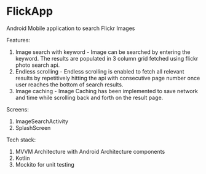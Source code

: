 # FlickApp
Android Mobile application to search Flickr Images


Features:
1. Image search with keyword - Image can be searched by entering the keyword. The results are populated in 3 column grid fetched using flickr photo search api.
2. Endless scrolling - Endless scrolling is enabled to fetch all relevant results by repetitively hitting the api with consecutive page number once user reaches the bottom of search results.
3. Image caching - Image Caching has been implemented to save network and time while scrolling back and forth on the result page.


Screens:
1. ImageSearchActivity
2. SplashScreen


Tech stack:
1. MVVM Architecture with Android Architecture components
2. Kotlin
3. Mockito for unit testing
